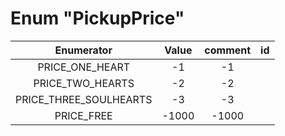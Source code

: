 # Enum "PickupPrice"
|Enumerator|Value|comment|id|
|:--:|:--:|:--:|:--:|
| PRICE_ONE_HEART | -1 | -1 |
| PRICE_TWO_HEARTS | -2 | -2 |
| PRICE_THREE_SOULHEARTS | -3 | -3 |
| PRICE_FREE | -1000 | -1000 |